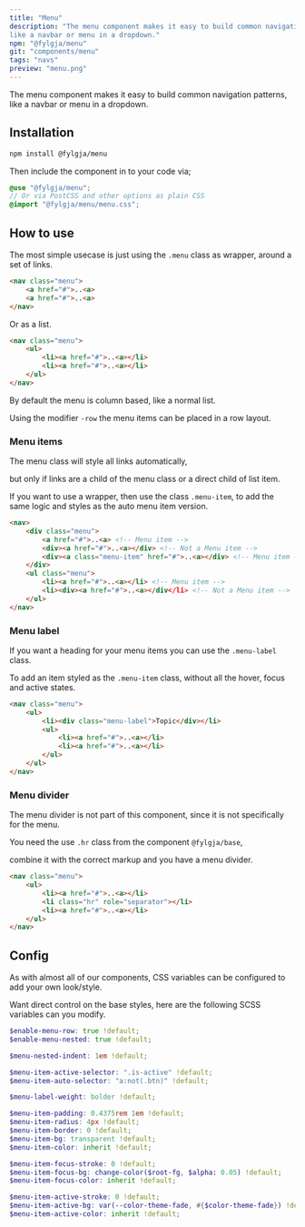 ```yaml
---
title: "Menu"
description: "The menu component makes it easy to build common navigation patterns,
like a navbar or menu in a dropdown."
npm: "@fylgja/menu"
git: "components/menu"
tags: "navs"
preview: "menu.png"
---
```


The menu component makes it easy to build common navigation patterns,
like a navbar or menu in a dropdown.

## Installation

```bash
npm install @fylgja/menu
```

Then include the component in to your code via;

```scss
@use "@fylgja/menu";
// Or via PostCSS and other options as plain CSS
@import "@fylgja/menu/menu.css";
```

## How to use

The most simple usecase is just using the `.menu` class as wrapper, around a set of links.

```html
<nav class="menu">
    <a href="#">..<a>
    <a href="#">..<a>
</nav>
```

Or as a list.

```html
<nav class="menu">
    <ul>
        <li><a href="#">..<a></li>
        <li><a href="#">..<a></li>
    </ul>
</nav>
```

By default the menu is column based, like a normal list.

Using the modifier `-row` the menu items can be placed in a row layout.

### Menu items

The menu class will style all links automatically,

but only if links are a child of the menu class or a direct child of list item.

If you want to use a wrapper, then use the class `.menu-item`, 
to add the same logic and styles as the auto menu item version.

```html
<nav>
    <div class="menu">
        <a href="#">..<a> <!-- Menu item -->
        <div><a href="#">..<a></div> <!-- Not a Menu item -->
        <div><a class="menu-item" href="#">..<a></div> <!-- Menu item -->
    </div>
    <ul class="menu">
        <li><a href="#">..<a></li> <!-- Menu item -->
        <li><div><a href="#">..<a></div</li> <!-- Not a Menu item -->
    </ul>
</nav>
```

### Menu label

If you want a heading for your menu items you can use the `.menu-label` class.

To add an item styled as the `.menu-item` class, without all the hover, focus and active states.

```html
<nav class="menu">
    <ul>
        <li><div class="menu-label">Topic</div></li>
        <ul>
            <li><a href="#">..<a></li>
            <li><a href="#">..<a></li>
        </ul>
    </ul>
</nav>
```

### Menu divider

The menu divider is not part of this component, since it is not specifically for the menu.

You need the use `.hr` class from the component `@fylgja/base`,

combine it with the correct markup and you have a menu divider.

```html
<nav class="menu">
    <ul>
        <li><a href="#">..<a></li>
        <li class="hr" role="separator"></li>
        <li><a href="#">..<a></li>
    </ul>
</nav>
```

## Config

As with almost all of our components, CSS variables can be configured to add your own look/style.

Want direct control on the base styles, here are the following SCSS variables can you modify.

```scss
$enable-menu-row: true !default;
$enable-menu-nested: true !default;

$menu-nested-indent: 1em !default;

$menu-item-active-selector: ".is-active" !default;
$menu-item-auto-selector: "a:not(.btn)" !default;

$menu-label-weight: bolder !default;

$menu-item-padding: 0.4375rem 1em !default;
$menu-item-radius: 4px !default;
$menu-item-border: 0 !default;
$menu-item-bg: transparent !default;
$menu-item-color: inherit !default;

$menu-item-focus-stroke: 0 !default;
$menu-item-focus-bg: change-color($root-fg, $alpha: 0.05) !default;
$menu-item-focus-color: inherit !default;

$menu-item-active-stroke: 0 !default;
$menu-item-active-bg: var(--color-theme-fade, #{$color-theme-fade}) !default;
$menu-item-active-color: inherit !default;
```
